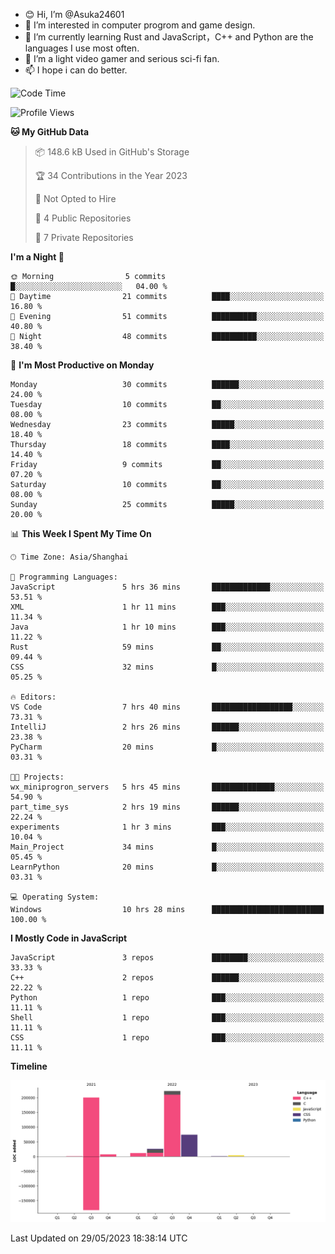 - 😊 Hi, I’m @Asuka24601
- 👀 I’m interested in computer progrom and game design.
- 🌱 I’m currently learning Rust and JavaScript，C++ and Python are the languages I use most often.
- 💞️ I’m a light video gamer and serious sci-fi fan.
- 📫 I hope i can do better.

<!--START_SECTION:waka-->
![Code Time](http://img.shields.io/badge/Code%20Time-371%20hrs%204%20mins-blue)

![Profile Views](http://img.shields.io/badge/Profile%20Views-4-blue)

**🐱 My GitHub Data** 

> 📦 148.6 kB Used in GitHub's Storage 
 > 
> 🏆 34 Contributions in the Year 2023
 > 
> 🚫 Not Opted to Hire
 > 
> 📜 4 Public Repositories 
 > 
> 🔑 7 Private Repositories 
 > 
**I'm a Night 🦉** 

```text
🌞 Morning                5 commits           █░░░░░░░░░░░░░░░░░░░░░░░░   04.00 % 
🌆 Daytime                21 commits          ████░░░░░░░░░░░░░░░░░░░░░   16.80 % 
🌃 Evening                51 commits          ██████████░░░░░░░░░░░░░░░   40.80 % 
🌙 Night                  48 commits          ██████████░░░░░░░░░░░░░░░   38.40 % 
```
📅 **I'm Most Productive on Monday** 

```text
Monday                   30 commits          ██████░░░░░░░░░░░░░░░░░░░   24.00 % 
Tuesday                  10 commits          ██░░░░░░░░░░░░░░░░░░░░░░░   08.00 % 
Wednesday                23 commits          █████░░░░░░░░░░░░░░░░░░░░   18.40 % 
Thursday                 18 commits          ████░░░░░░░░░░░░░░░░░░░░░   14.40 % 
Friday                   9 commits           ██░░░░░░░░░░░░░░░░░░░░░░░   07.20 % 
Saturday                 10 commits          ██░░░░░░░░░░░░░░░░░░░░░░░   08.00 % 
Sunday                   25 commits          █████░░░░░░░░░░░░░░░░░░░░   20.00 % 
```


📊 **This Week I Spent My Time On** 

```text
🕑︎ Time Zone: Asia/Shanghai

💬 Programming Languages: 
JavaScript               5 hrs 36 mins       █████████████░░░░░░░░░░░░   53.51 % 
XML                      1 hr 11 mins        ███░░░░░░░░░░░░░░░░░░░░░░   11.34 % 
Java                     1 hr 10 mins        ███░░░░░░░░░░░░░░░░░░░░░░   11.22 % 
Rust                     59 mins             ██░░░░░░░░░░░░░░░░░░░░░░░   09.44 % 
CSS                      32 mins             █░░░░░░░░░░░░░░░░░░░░░░░░   05.25 % 

🔥 Editors: 
VS Code                  7 hrs 40 mins       ██████████████████░░░░░░░   73.31 % 
IntelliJ                 2 hrs 26 mins       ██████░░░░░░░░░░░░░░░░░░░   23.38 % 
PyCharm                  20 mins             █░░░░░░░░░░░░░░░░░░░░░░░░   03.31 % 

🐱‍💻 Projects: 
wx_miniprogron_servers   5 hrs 45 mins       ██████████████░░░░░░░░░░░   54.90 % 
part_time_sys            2 hrs 19 mins       ██████░░░░░░░░░░░░░░░░░░░   22.24 % 
experiments              1 hr 3 mins         ███░░░░░░░░░░░░░░░░░░░░░░   10.04 % 
Main_Project             34 mins             █░░░░░░░░░░░░░░░░░░░░░░░░   05.45 % 
LearnPython              20 mins             █░░░░░░░░░░░░░░░░░░░░░░░░   03.31 % 

💻 Operating System: 
Windows                  10 hrs 28 mins      █████████████████████████   100.00 % 
```

**I Mostly Code in JavaScript** 

```text
JavaScript               3 repos             ████████░░░░░░░░░░░░░░░░░   33.33 % 
C++                      2 repos             ██████░░░░░░░░░░░░░░░░░░░   22.22 % 
Python                   1 repo              ███░░░░░░░░░░░░░░░░░░░░░░   11.11 % 
Shell                    1 repo              ███░░░░░░░░░░░░░░░░░░░░░░   11.11 % 
CSS                      1 repo              ███░░░░░░░░░░░░░░░░░░░░░░   11.11 % 
```



**Timeline**

![Lines of Code chart](https://raw.githubusercontent.com/Asuka24601/Asuka24601/main/assets/bar_graph.png)


 Last Updated on 29/05/2023 18:38:14 UTC
<!--END_SECTION:waka-->

